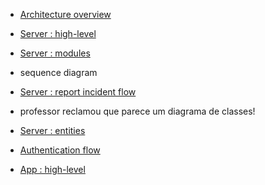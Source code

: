 - [Architecture overview](https://excalidraw.com/#json=H9z1UK_H2nnkEJjosRyw3,l8IcBJJoQTDyPd9zZIxQKg)

- [Server : high-level](./out/backend.puml)

- [Server : modules](https://excalidraw.com/#json=1Sk7Eg-XCaj9gtf_VpjF3,b6_pPHWASe6k3ZS1DKpD8g)

- sequence diagram
- [Server : report incident flow]()

- professor reclamou que parece um diagrama de classes!
- [Server : entities](./out/entities.puml)

- [Authentication flow]()

- [App : high-level]()